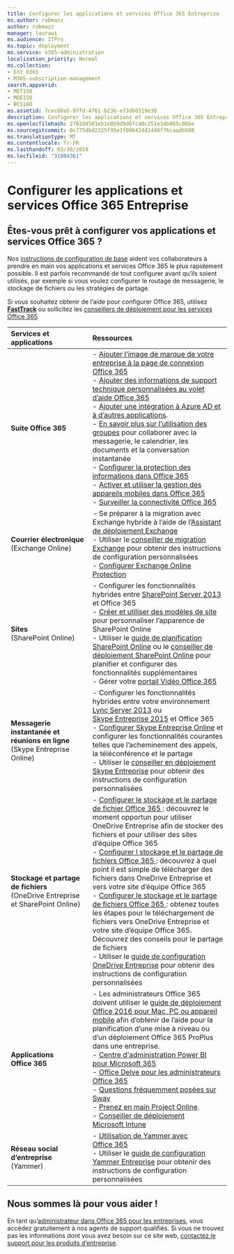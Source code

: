 ```yaml
---
title: Configurer les applications et services Office 365 Entreprise
ms.author: robmazz
author: robmazz
manager: laurawi
ms.audience: ITPro
ms.topic: deployment
ms.service: o365-administration
localization_priority: Normal
ms.collection:
- Ent_O365
- M365-subscription-management
search.appverid:
- MET150
- MOE150
- BCS160
ms.assetid: 7cec08a5-97fd-4761-b23b-ef3d66519e30
description: Configurer les applications et services Office 365 Entreprise
ms.openlocfilehash: 2782d4501eb1e0b9d9d6fc40c251e1db065c86be
ms.sourcegitcommit: 0c775dbd2325f95e3f006424d1446f76caadb588
ms.translationtype: MT
ms.contentlocale: fr-FR
ms.lasthandoff: 03/30/2019
ms.locfileid: "31004361"
---
```

# <a name="configure-office-365-enterprise-services-and-applications"></a>Configurer les applications et services Office 365 Entreprise

## <a name="ready-to-configure-your-office-365-services-and-applications"></a>Êtes-vous prêt à configurer vos applications et services Office 365 ?

Nos [instructions de configuration de base](https://support.office.com/article/Set-up-Office-365-for-business-6a3a29a0-e616-4713-99d1-15eda62d04fa) aident vos collaborateurs à prendre en main vos applications et services Office 365 le plus rapidement possible. Il est parfois recommandé de tout configurer avant qu’ils soient utilisés, par exemple si vous voulez configurer le routage de messagerie, le stockage de fichiers ou les stratégies de partage. 
  
Si vous souhaitez obtenir de l’aide pour configurer Office 365, utilisez **[FastTrack](https://fasttrack.microsoft.com/office)** ou sollicitez les [conseillers de déploiement pour les services Office 365](deployment-advisors-for-office-365.md).
  
|**Services et applications**|**Ressources**|
|:-----|:-----|
|**Suite Office 365** |- [Ajouter l’image de marque de votre entreprise à la page de connexion Office 365](https://support.office.com/article/Add-your-company-branding-to-Office-365-Sign-In-Page-a1229cdb-ce19-4da5-90c7-2b9b146aef0a) <br> - [Ajouter des informations de support technique personnalisées au volet d’aide Office 365](https://support.office.com/article/Add-customized-help-desk-info-to-the-Office-365-help-pane-9dd9b104-68f7-4d49-9a30-82561c7d79a3) <br> - [Ajouter une intégration à Azure AD et à d’autres applications](https://support.office.com/article/Integrated-Apps-and-Azure-AD-for-Office-365-administrators-cb2250e3-451e-416f-bf4e-363549652c2a).  <br> - [En savoir plus sur l’utilisation des groupes](https://support.office.com/Article/Learn-more-about-groups-b565caa1-5c40-40ef-9915-60fdb2d97fa2) pour collaborer avec la messagerie, le calendrier, les documents et la conversation instantanée <br> - [Configurer la protection des informations dans Office 365](https://technet.microsoft.com/library/dn532171.aspx) <br> - [Activer et utiliser la gestion des appareils mobiles dans Office 365](https://support.office.microsoft.com/article/Manage-mobile-devices-in-Office-365-dd892318-bc44-4eb1-af00-9db5430be3cd) <br> - [Surveiller la connectivité Office 365](monitor-connectivity.md) |
|**Courrier électronique** <br> (Exchange Online) | - Se préparer à la migration avec Exchange hybride à l’aide de l’[Assistant de déploiement Exchange](https://technet.microsoft.com/exdeploy2013)  <br> - Utiliser le [conseiller de migration Exchange](https://aka.ms/office365setup) pour obtenir des instructions de configuration personnalisées  <br> - [Configurer Exchange Online Protection](https://technet.microsoft.com/library/jj723153%28v=exchg.150%29.aspx) |
|**Sites** <br> (SharePoint Online) | - Configurer les fonctionnalités hybrides entre [SharePoint Server 2013](https://technet.microsoft.com/library/jj838715) et Office 365 <br> - [Créer et utiliser des modèles de site](https://support.office.com/article/Create-and-use-site-templates-60371B0F-00E0-4C49-A844-34759EBDD989) pour personnaliser l’apparence de SharePoint Online <br> - Utiliser le [guide de planification SharePoint Online](https://support.office.com/article/SharePoint-Online-Planning-Guide-for-Office-365-for-business-d5089cdf-3fd2-4230-acbd-20ecda2f9bb8) ou le [conseiller de déploiement SharePoint Online](https://aka.ms/spoguidance) pour planifier et configurer des fonctionnalités supplémentaires <br> - Gérer votre [portail Vidéo Office 365](https://support.office.com/article/Manage-your-Office-365-Video-portal-c059465b-eba9-44e1-b8c7-8ff7793ff5da) |
|**Messagerie instantanée et réunions en ligne** <br> (Skype Entreprise Online) | - Configurer les fonctionnalités hybrides entre votre environnement [Lync Server 2013](https://technet.microsoft.com/library/jj204805) ou [Skype Entreprise 2015](https://technet.microsoft.com/library/jj205403) et Office 365  <br> - [Configurer Skype Entreprise Online](https://support.office.com/article/Set-up-Skype-for-Business-Online-40296968-e779-4259-980b-c2de1c044c6e) et configurer les fonctionnalités courantes telles que l’acheminement des appels, la téléconférence et le partage  <br> - Utiliser le [conseiller en déploiement Skype Entreprise](https://aka.ms/skypeguidance) pour obtenir des instructions de configuration personnalisées |
| **Stockage et partage de fichiers** <br> (OneDrive Entreprise et SharePoint Online) | - [Configurer le stockage et le partage de fichier Office 365 ](https://support.office.com/article/7aa9cdc8-2245-4218-81ee-86fa7c35f1de#BKMK_WhatDif): découvrez le moment opportun pour utiliser OneDrive Entreprise afin de stocker des fichiers et pour utiliser des sites d’équipe Office 365 <br> - [Configurer l stockage et le partage de fichiers Office 365 ](https://support.office.com/article/7aa9cdc8-2245-4218-81ee-86fa7c35f1de#BKMK_MoveDocsVideo): découvrez à quel point il est simple de télécharger des fichiers dans OneDrive Entreprise et vers votre site d’équipe Office 365 <br> - [Configurer le stockage et le partage de fichiers Office 365 ](https://support.office.com/article/7aa9cdc8-2245-4218-81ee-86fa7c35f1de#BKMK_Store): obtenez toutes les étapes pour le téléchargement de fichiers vers OneDrive Entreprise et votre site d’équipe Office 365. Découvrez des conseils pour le partage de fichiers<br> - Utiliser le [guide de configuration OneDrive Entreprise](https://aka.ms/OD4Bguidance) pour obtenir des instructions de configuration personnalisées |
|**Applications Office 365** | - Les administrateurs Office 365 doivent utiliser le [guide de déploiement Office 2016 pour Mac, PC ou appareil mobile](https://technet.microsoft.com/library/cc303401%28v=office.16%29.aspx) afin d’obtenir de l’aide pour la planification d’une mise à niveau ou d’un déploiement Office 365 ProPlus dans une entreprise.  <br> - [Centre d'administration Power BI pour Microsoft 365](https://support.office.com/article/Power-BI-for-Office-365-Admin-Center-Help-5e391ecb-500c-47a3-bd0f-a6173b541044) <br> - [Office Delve pour les administrateurs Office 365](https://support.office.com/article/Office-Delve-for-Office-365-admins-54f87a42-15a4-44b4-9df0-d36287d9531b) <br> - [Questions fréquemment posées sur Sway](https://support.office.com/article/446380fa-25bf-47b2-996c-e12cb2f9d075) <br> - [Prenez en main Project Online](https://support.office.com/article/Get-started-with-Project-Online-e3e5f64f-ada5-4f9d-a578-130b2d4e5f11).  <br> - [Conseiller de déploiement Microsoft Intune](https://aka.ms/intuneguidance) |
|**Réseau social d’entreprise** <br> (Yammer) | - [Utilisation de Yammer avec Office 365](https://support.office.com/article/Plan-for-Yammer-integration-with-Office-365-4086681f-6de1-4d39-aa72-752b2af1cbd7)  <br> - Utiliser le [guide de configuration Yammer Entreprise](https://aka.ms/yammerdeploy) pour obtenir des instructions de configuration personnalisées |
   
## <a name="were-here-to-help"></a>Nous sommes là pour vous aider !

En tant qu’[administrateur dans Office 365 pour les entreprises](https://support.office.com/article/eac4d046-1afd-4f1a-85fc-8219c79e1504), vous accédez gratuitement à nos agents de support qualifiés. Si vous ne trouvez pas les informations dont vous avez besoin sur ce site web, [contactez le support pour les produits d’entreprise](https://support.office.com/article/32a17ca7-6fa0-4870-8a8d-e25ba4ccfd4b).